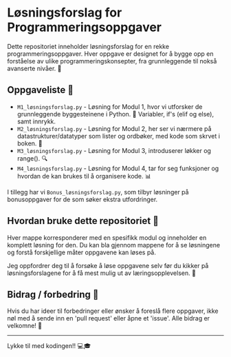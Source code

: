 # Løsningsforslag for Programmeringsoppgaver

Dette repositoriet inneholder løsningsforslag for en rekke programmeringsoppgaver. Hver oppgave er designet for å bygge opp en forståelse av ulike programmeringskonsepter, fra grunnleggende til nokså avanserte nivåer. 🚀

## Oppgaveliste 📝

- `M1_løsningsforslag.py` - Løsning for Modul 1, hvor vi utforsker de grunnleggende byggesteinene i Python. 🐍 Variabler, if's (elif og else), samt innrykk. 
- `M2_løsningsforslag.py` - Løsning for Modul 2, her ser vi nærmere på datastrukturer/datatyper som lister og ordbøker, med kode som skrvet i boken. 🧱
- `M3_løsningsforslag.py` - Løsning for Modul 3, introduserer løkker og range(). 🔍
- `M4_løsningsforslag.py` - Løsning for Modul 4, tar for seg funksjoner og hvordan de kan brukes til å organisere kode. 📊

I tillegg har vi `Bonus_løsningsforslag.py`, som tilbyr løsninger på bonusoppgaver for de som søker ekstra utfordringer.

## Hvordan bruke dette repositoriet 🤔

Hver mappe korresponderer med en spesifikk modul og inneholder en komplett løsning for den. Du kan bla gjennom mappene for å se løsningene og forstå forskjellige måter oppgavene kan løses på.

Jeg oppfordrer deg til å forsøke å løse oppgavene selv før du kikker på løsningsforslagene for å få mest mulig ut av læringsopplevelsen. 💪

## Bidrag / forbedring 🤝

Hvis du har ideer til forbedringer eller ønsker å foreslå flere oppgaver, ikke nøl med å sende inn en 'pull request' eller åpne et 'issue'. Alle bidrag er velkomne! 🙌

---

Lykke til med kodingen!! 💻🎓
